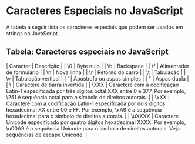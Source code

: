 # Caracteres Especiais no JavaScript

A tabela a seguir lista os caracteres especiais que podem ser usados em strings no JavaScript.

## Tabela: Caracteres especiais no JavaScript
 | Caracter	 | Descrição | 
 | \0	 | Byte nulo | 
 | \b	 | Backspace | 
 | \f	 | Alimentador de formulário | 
 | \n	 | Nova linha | 
 | \r	 | Retorno do carro | 
 | \t	 | Tabulação | 
 | \v	 | Tabulação vertical | 
 | \'	 |  Apóstrofo ou aspas simples | 
 | \"	 | Aspas dupla | 
 | \\	 | Caractere de barra invertida | 
 | \XXX	| Caractere com a codificação Latin-1 especificada por três dígitos octal XXX entre 0 e 377. Por exemplo, \251 é sequência octal para o símbolo de direitos autorais. | 
 | \xXX	 | Caractere com a codificação Latin-1 especificada por dois dígitos hexadecimal XX entre 00 e FF. Por exemplo, \xA9 é a sequência hexadecimal para o símbolo de direitos autorais. | 
 | \uXXXX	 | Caractere Unicode especificado por quatro dígitos hexadecimal XXXX. Por exemplo, \u00A9 é a sequência Unicode para o símbolo de direitos autorais. Veja sequências de escape Unicode. | 